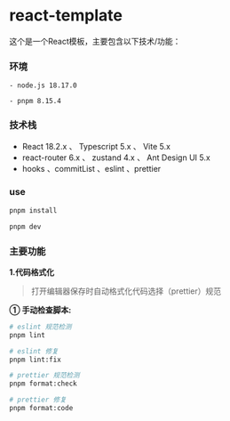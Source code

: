 # react-template

这个是一个React模板，主要包含以下技术/功能：

### 环境

```nodemon
- node.js 18.17.0

- pnpm 8.15.4
```

### 技术栈

- React 18.2.x 、 Typescript 5.x 、 Vite 5.x
- react-router 6.x 、 zustand 4.x 、 Ant Design UI 5.x
- hooks 、commitList 、eslint 、prettier

### use

```bash
pnpm install

pnpm dev
```

### 主要功能

**1.代码格式化**

> 打开编辑器保存时自动格式化代码选择（prettier）规范

**① 手动检查脚本:**

```bash
# eslint 规范检测
pnpm lint

# eslint 修复
pnpm lint:fix

# prettier 规范检测
pnpm format:check

# prettier 修复
pnpm format:code
```
